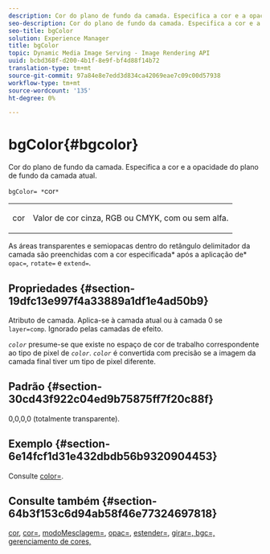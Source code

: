 ```yaml
---
description: Cor do plano de fundo da camada. Especifica a cor e a opacidade do plano de fundo da camada atual.
seo-description: Cor do plano de fundo da camada. Especifica a cor e a opacidade do plano de fundo da camada atual.
seo-title: bgColor
solution: Experience Manager
title: bgColor
topic: Dynamic Media Image Serving - Image Rendering API
uuid: bcbd368f-d200-4b1f-8e9f-bf4d88f14b72
translation-type: tm+mt
source-git-commit: 97a84e8e7edd3d834ca42069eae7c09c00d57938
workflow-type: tm+mt
source-wordcount: '135'
ht-degree: 0%

---
```



# bgColor{#bgcolor}

Cor do plano de fundo da camada. Especifica a cor e a opacidade do plano de fundo da camada atual.

`bgColor= *`cor`*`

<table id="simpletable_2D23B1B282CD4216AB5BE7E7430D1B3F"> 
 <tr class="strow"> 
  <td class="stentry"> <p><span class="codeph"> <span class="varname"> cor</span></span> </p> </td> 
  <td class="stentry"> <p>Valor de cor cinza, RGB ou CMYK, com ou sem alfa. </p></td> 
 </tr> 
</table>

As áreas transparentes e semiopacas dentro do retângulo delimitador da camada são preenchidas com a cor especificada* após a aplicação de* `opac=`, `rotate=` e `extend=`.

## Propriedades {#section-19dfc13e997f4a33889a1df1e4ad50b9}

Atributo de camada. Aplica-se à camada atual ou à camada 0 se `layer=comp`. Ignorado pelas camadas de efeito.

*`color`* presume-se que existe no espaço de cor de trabalho correspondente ao tipo de pixel de  *`color`*. *`color`* é convertida com precisão se a imagem da camada final tiver um tipo de pixel diferente.

## Padrão {#section-30cd43f922c04ed9b75875ff7f20c88f}

0,0,0,0 (totalmente transparente).

## Exemplo {#section-6e14fcf1d31e432dbdb56b9320904453}

Consulte [color=](../../../../../is-api/http-ref/image-serving-api-ref/c-http-protocol-reference/c-command-reference/r-color-commandref.md#reference-b044954ec6184253b8831579466b4423).

## Consulte também {#section-64b3f153c6d94ab58f46e77324697818}

[cor](../../../../../is-api/http-ref/image-serving-api-ref/c-http-protocol-reference/c-data-types/r-is-http-color.md#reference-0fdb264a3aed4bd78451bb55311f6e93),  [cor=](../../../../../is-api/http-ref/image-serving-api-ref/c-http-protocol-reference/c-command-reference/r-color-commandref.md#reference-b044954ec6184253b8831579466b4423),  [modoMesclagem=](../../../../../is-api/http-ref/image-serving-api-ref/c-http-protocol-reference/c-command-reference/r-blendmode.md#reference-8be10dde1d584429966cb61ac8e7d172),  [opac=](../../../../../is-api/http-ref/image-serving-api-ref/c-http-protocol-reference/c-command-reference/r-opac.md#reference-d2269b51aca34599a08d0a46ee5c27e5),  [estender=](../../../../../is-api/http-ref/image-serving-api-ref/c-http-protocol-reference/c-command-reference/r-extend.md#reference-7e9156beb285459d830e2d56782a74ac),  [ ](../../../../../is-api/http-ref/image-serving-api-ref/c-http-protocol-reference/c-command-reference/r-rotate.md#reference-12abb086635546ec9ec2e1a793dc1096)  [ ](../../../../../is-api/http-ref/image-serving-api-ref/c-http-protocol-reference/c-command-reference/r-bgc.md#reference-53376175f617446fbe5c69120f834b88)  [girar=, bgc=, gerenciamento de cores,](../../../../../is-api/http-ref/image-serving-api-ref/c-http-protocol-reference/c-syntax-and-features/r-color-management.md#reference-c7e4a72d589145189f7e4bcb6b4544d7)
